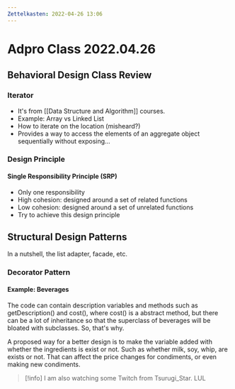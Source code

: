 ```yaml
---
Zettelkasten: 2022-04-26 13:06
---
```

# Adpro Class 2022.04.26
## Behavioral Design Class Review
### Iterator
* It's from [[Data Structure and Algorithm]] courses.
* Example: Array vs Linked List
* How to iterate on the location (misheard?)
* Provides a way to access the elements of an aggregate object sequentially without exposing...

### Design Principle
#### Single Responsibility Principle (SRP)
* Only one responsibility
* High cohesion: designed around a set of related functions
* Low cohesion: designed around a set of unrelated functions
* Try to achieve this design principle

## Structural Design Patterns
In a nutshell, the list adapter, facade, etc.

### Decorator Pattern
#### Example: Beverages
The code can contain description variables and methods such as getDescription() and cost(), where cost() is a abstract method, but there can be a lot of inheritance so that the superclass of beverages will be bloated with subclasses. So, that's why.

A proposed way for a better design is to make the variable added with whether the ingredients is exist or not. Such as whether milk, soy, whip, are exists or not. That can affect the price changes for condiments, or even making new condiments.

> [!info]
> I am also watching some Twitch from Tsurugi_Star. LUL
